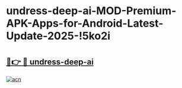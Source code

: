 # undress-deep-ai-MOD-Premium-APK-Apps-for-Android-Latest-Update-2025-!5ko2i

# <h2><a href="https://uffi3p.esa.edu.pl?title=undress-deep-ai&ref=5ko2i">🔗👉 🔴 undress-deep-ai</a></h2>

[![acn](https://github.com/user-attachments/assets/0f9c940e-d8b0-45ae-aac7-cd30a18b3e1c)](https://uffi3p.esa.edu.pl?title=undress-deep-ai&ref=5ko2i)

